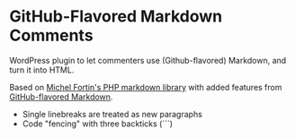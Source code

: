 # GitHub-Flavored Markdown Comments

WordPress plugin to let commenters use (Github-flavored) Markdown, and turn it into HTML.

Based on [Michel Fortin's PHP markdown library](https://github.com/michelf/php-markdown/) with added features from [GitHub-flavored Markdown](https://github.com/github/github-flavored-markdown).

* Single linebreaks are treated as new paragraphs
* Code "fencing" with three backticks (```)
